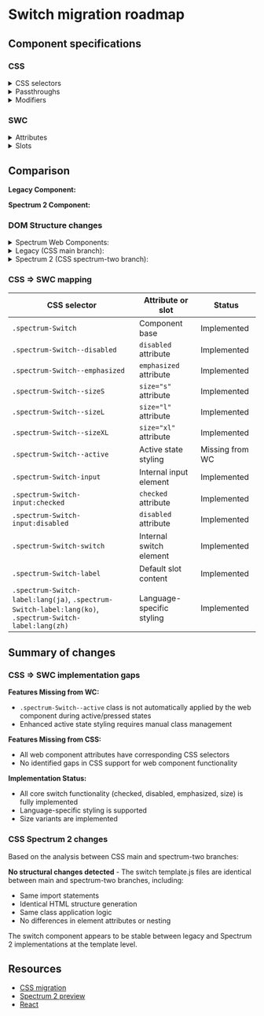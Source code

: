 # Switch migration roadmap

## Component specifications

### CSS

<details>
<summary>CSS selectors</summary>

- `.spectrum-Switch`
- `.spectrum-Switch .spectrum-Switch-input:disabled + .spectrum-Switch-switch`
- `.spectrum-Switch .spectrum-Switch-input:disabled + .spectrum-Switch-switch:before`
- `.spectrum-Switch .spectrum-Switch-input:disabled ~ .spectrum-Switch-label`
- `.spectrum-Switch .spectrum-Switch-input:disabled:checked + .spectrum-Switch-switch`
- `.spectrum-Switch .spectrum-Switch-input:disabled:checked + .spectrum-Switch-switch:before`
- `.spectrum-Switch .spectrum-Switch-input[disabled] + .spectrum-Switch-switch`
- `.spectrum-Switch .spectrum-Switch-input[disabled] + .spectrum-Switch-switch:before`
- `.spectrum-Switch .spectrum-Switch-input[disabled] ~ .spectrum-Switch-label`
- `.spectrum-Switch .spectrum-Switch-input[disabled]:checked + .spectrum-Switch-switch`
- `.spectrum-Switch .spectrum-Switch-input[disabled]:checked + .spectrum-Switch-switch:before`
- `.spectrum-Switch--active .spectrum-Switch-input:checked + .spectrum-Switch-switch`
- `.spectrum-Switch--active .spectrum-Switch-input:checked + .spectrum-Switch-switch:before`
- `.spectrum-Switch--active .spectrum-Switch-input:not(:disabled) + .spectrum-Switch-switch:before`
- `.spectrum-Switch--active .spectrum-Switch-input:not(:disabled):checked + .spectrum-Switch-switch:before`
- `.spectrum-Switch--active .spectrum-Switch-input:not(:disabled):checked + .spectrum-Switch-switch:before:dir(rtl)`
- `.spectrum-Switch--disabled`
- `.spectrum-Switch--sizeL`
- `.spectrum-Switch--sizeS`
- `.spectrum-Switch--sizeXL`
- `.spectrum-Switch-input`
- `.spectrum-Switch-input:checked + .spectrum-Switch-switch`
- `.spectrum-Switch-input:checked + .spectrum-Switch-switch:before`
- `.spectrum-Switch-input:checked + .spectrum-Switch-switch:before:dir(rtl)`
- `.spectrum-Switch-input:checked:focus-visible + .spectrum-Switch-switch`
- `.spectrum-Switch-input:disabled`
- `.spectrum-Switch-input:focus-visible + .spectrum-Switch-switch`
- `.spectrum-Switch-input:focus-visible + .spectrum-Switch-switch:after`
- `.spectrum-Switch-input:focus-visible + .spectrum-Switch-switch:before`
- `.spectrum-Switch-input:focus-visible ~ .spectrum-Switch-label`
- `.spectrum-Switch-input[disabled]`
- `.spectrum-Switch-label`
- `.spectrum-Switch-label:lang(ja)`, `.spectrum-Switch-label:lang(ko)`, `.spectrum-Switch-label:lang(zh)`
- `.spectrum-Switch-switch`
- `.spectrum-Switch-switch .spectrum-Switch--active`
- `.spectrum-Switch-switch:after`
- `.spectrum-Switch-switch:before`
- `.spectrum-Switch.spectrum-Switch--emphasized`
- `.spectrum-Switch.spectrum-Switch:active .spectrum-Switch-input:checked + .spectrum-Switch-switch`
- `.spectrum-Switch.spectrum-Switch:active .spectrum-Switch-input:checked + .spectrum-Switch-switch:before`
- `.spectrum-Switch.spectrum-Switch:active .spectrum-Switch-switch`
- `.spectrum-Switch.spectrum-Switch:active .spectrum-Switch-switch:before`
- `.spectrum-Switch:active .spectrum-Switch-input:not(:disabled) + .spectrum-Switch-switch:before`
- `.spectrum-Switch:active .spectrum-Switch-input:not(:disabled):checked + .spectrum-Switch-switch:before`
- `.spectrum-Switch:active .spectrum-Switch-input:not(:disabled):checked + .spectrum-Switch-switch:before:dir(rtl)`
- `.spectrum-Switch:active ~ .spectrum-Switch-label`
- `.spectrum-Switch:hover .spectrum-Switch-input:checked + .spectrum-Switch-switch`
- `.spectrum-Switch:hover .spectrum-Switch-input:checked + .spectrum-Switch-switch:before`
- `.spectrum-Switch:hover .spectrum-Switch-input:disabled + .spectrum-Switch-switch`
- `.spectrum-Switch:hover .spectrum-Switch-input:disabled + .spectrum-Switch-switch:before`
- `.spectrum-Switch:hover .spectrum-Switch-input:disabled ~ .spectrum-Switch-label`
- `.spectrum-Switch:hover .spectrum-Switch-input:disabled:checked + .spectrum-Switch-switch`
- `.spectrum-Switch:hover .spectrum-Switch-input:disabled:checked + .spectrum-Switch-switch:before`
- `.spectrum-Switch:hover .spectrum-Switch-input[disabled] + .spectrum-Switch-switch`
- `.spectrum-Switch:hover .spectrum-Switch-input[disabled] + .spectrum-Switch-switch:before`
- `.spectrum-Switch:hover .spectrum-Switch-input[disabled] ~ .spectrum-Switch-label`
- `.spectrum-Switch:hover .spectrum-Switch-input[disabled]:checked + .spectrum-Switch-switch`
- `.spectrum-Switch:hover .spectrum-Switch-input[disabled]:checked + .spectrum-Switch-switch:before`
- `.spectrum-Switch:hover .spectrum-Switch-switch`
- `.spectrum-Switch:hover .spectrum-Switch-switch:before`
- `.spectrum-Switch:hover ~ .spectrum-Switch-label`

</details>

<details>
<summary>Passthroughs</summary>

None found for this component.

</details>

<details>
<summary>Modifiers</summary>

- `--mod-switch-animation-duration-switch`
- `--mod-switch-background-color`
- `--mod-switch-background-color-disabled`
- `--mod-switch-background-color-selected-default`
- `--mod-switch-background-color-selected-disabled`
- `--mod-switch-background-color-selected-down`
- `--mod-switch-background-color-selected-focus`
- `--mod-switch-background-color-selected-hover`
- `--mod-switch-border-color-default`
- `--mod-switch-border-color-disabled`
- `--mod-switch-border-color-down`
- `--mod-switch-border-color-focus`
- `--mod-switch-border-color-hover`
- `--mod-switch-border-color-selected-default`
- `--mod-switch-border-color-selected-down`
- `--mod-switch-border-color-selected-focus`
- `--mod-switch-border-color-selected-hover`
- `--mod-switch-border-radius`
- `--mod-switch-border-width`
- `--mod-switch-cjk-line-height`
- `--mod-switch-control-height`
- `--mod-switch-control-label-spacing`
- `--mod-switch-control-width`
- `--mod-switch-focus-indicator-color`
- `--mod-switch-focus-indicator-gap`
- `--mod-switch-focus-indicator-thickness`
- `--mod-switch-font-size`
- `--mod-switch-handle-background-color-default`
- `--mod-switch-handle-background-color-disabled`
- `--mod-switch-handle-background-color-down`
- `--mod-switch-handle-background-color-focus`
- `--mod-switch-handle-background-color-hover`
- `--mod-switch-handle-background-color-selected`
- `--mod-switch-handle-background-color-selected-disabled`
- `--mod-switch-handle-selected-size`
- `--mod-switch-handle-size`
- `--mod-switch-height`
- `--mod-switch-label-color-default`
- `--mod-switch-label-color-disabled`
- `--mod-switch-label-color-down`
- `--mod-switch-label-color-focus`
- `--mod-switch-label-color-hover`
- `--mod-switch-line-height`
- `--mod-switch-spacing-bottom-to-label`
- `--mod-switch-spacing-top-to-control`
- `--mod-switch-spacing-top-to-label`

</details>

### SWC

<details>
<summary>Attributes</summary>

- `emphasized` - Boolean attribute for emphasized styling
- `checked` - Boolean attribute for checked state (inherited from CheckboxBase)
- `disabled` - Boolean attribute for disabled state (inherited from CheckboxBase)
- `size` - String attribute with values: `s`, `m`, `l`, `xl` (from SizedMixin)

</details>

<details>
<summary>Slots</summary>

- Default slot - Text label of the Switch

</details>

## Comparison

**Legacy Component:**

<!-- Screenshot of legacy component will be added here -->

**Spectrum 2 Component:**

<!-- Screenshot of Spectrum 2 component will be added here -->

### DOM Structure changes

<details>
<summary>Spectrum Web Components:</summary>

```html
<!-- Current HTML structure from web component render() method -->
<input
    id="input"
    name="example-name"
    type="checkbox"
    .checked="true"
    ?disabled="false"
    @change="handleChange"
/>
<span id="switch"></span>
<label id="label" for="input"><slot></slot></label>
```

</details>

<details>
<summary>Legacy (CSS main branch):</summary>

```html
<div
    class="spectrum-Switch spectrum-Switch--disabled spectrum-Switch--emphasized spectrum-Switch--sizeM"
>
    <input
        type="checkbox"
        class="spectrum-Switch-input"
        id="switch-input-123"
        disabled="false"
        checked="true"
    />
    <span class="spectrum-Switch-switch"></span>
    <label class="spectrum-Switch-label" for="switch-input-123">
        Switch label
    </label>
</div>
```

</details>

<details>
<summary>Spectrum 2 (CSS spectrum-two branch):</summary>

```html
<div
    class="spectrum-Switch spectrum-Switch--disabled spectrum-Switch--emphasized spectrum-Switch--sizeM spectrum-Switch--active"
>
    <input
        type="checkbox"
        class="spectrum-Switch-input"
        id="switch-input-123"
        disabled="false"
        checked="true"
    />
    <span class="spectrum-Switch-switch"></span>
    <label class="spectrum-Switch-label" for="switch-input-123">
        Switch label
    </label>
</div>
```

</details>

### CSS => SWC mapping

| CSS selector                                                                                            | Attribute or slot         | Status          |
| ------------------------------------------------------------------------------------------------------- | ------------------------- | --------------- |
| `.spectrum-Switch`                                                                                      | Component base            | Implemented     |
| `.spectrum-Switch--disabled`                                                                            | `disabled` attribute      | Implemented     |
| `.spectrum-Switch--emphasized`                                                                          | `emphasized` attribute    | Implemented     |
| `.spectrum-Switch--sizeS`                                                                               | `size="s"` attribute      | Implemented     |
| `.spectrum-Switch--sizeL`                                                                               | `size="l"` attribute      | Implemented     |
| `.spectrum-Switch--sizeXL`                                                                              | `size="xl"` attribute     | Implemented     |
| `.spectrum-Switch--active`                                                                              | Active state styling      | Missing from WC |
| `.spectrum-Switch-input`                                                                                | Internal input element    | Implemented     |
| `.spectrum-Switch-input:checked`                                                                        | `checked` attribute       | Implemented     |
| `.spectrum-Switch-input:disabled`                                                                       | `disabled` attribute      | Implemented     |
| `.spectrum-Switch-switch`                                                                               | Internal switch element   | Implemented     |
| `.spectrum-Switch-label`                                                                                | Default slot content      | Implemented     |
| `.spectrum-Switch-label:lang(ja)`, `.spectrum-Switch-label:lang(ko)`, `.spectrum-Switch-label:lang(zh)` | Language-specific styling | Implemented     |

## Summary of changes

### CSS => SWC implementation gaps

**Features Missing from WC:**

- `.spectrum-Switch--active` class is not automatically applied by the web component during active/pressed states
- Enhanced active state styling requires manual class management

**Features Missing from CSS:**

- All web component attributes have corresponding CSS selectors
- No identified gaps in CSS support for web component functionality

**Implementation Status:**

- All core switch functionality (checked, disabled, emphasized, size) is fully implemented
- Language-specific styling is supported
- Size variants are implemented

### CSS Spectrum 2 changes

Based on the analysis between CSS main and spectrum-two branches:

**No structural changes detected** - The switch template.js files are identical between main and spectrum-two branches, including:

- Same import statements
- Identical HTML structure generation
- Same class application logic
- No differences in element attributes or nesting

The switch component appears to be stable between legacy and Spectrum 2 implementations at the template level.

## Resources

- [CSS migration]()
- [Spectrum 2 preview]()
- [React]()
